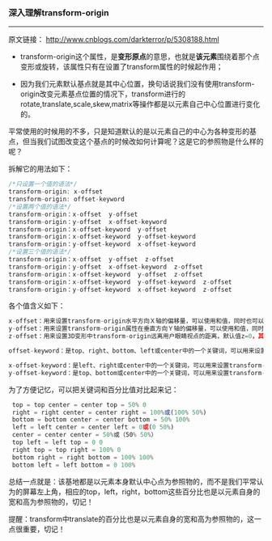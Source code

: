 ### 深入理解transform-origin
---
原文链接： http://www.cnblogs.com/darkterror/p/5308188.html

* transform-origin这个属性，是**变形原点**的意思，也就是**该元素**围绕着那个点变形或旋转，该属性只有在设置了transform属性的时候起作用；

* 因为我们元素默认基点就是其中心位置，换句话说我们没有使用transform-origin改变元素基点位置的情况下，transform进行的rotate,translate,scale,skew,matrix等操作都是以元素自己中心位置进行变化的。

平常使用的时候用的不多，只是知道默认的是以元素自己的中心为各种变形的基点，但当我们试图改变这个基点的时候改如何计算呢？这是它的参照物是什么样的呢？

拆解它的用法如下：

```javascript
/*只设置一个值的语法*/
transform-origin: x-offset
transform-origin: offset-keyword
/*设置两个值的语法*/
transform-origin：x-offset  y-offset
transform-origin：y-offset  x-offset-keyword
transform-origin：x-offset-keyword  y-offset
transform-origin：x-offset-keyword  y-offset-keyword
transform-origin：y-offset-keyword  x-offset-keyword
/*设置三个值的语法*/
transform-origin：x-offset  y-offset  z-offset
transform-origin：y-offset  x-offset-keyword  z-offset
transform-origin：x-offset-keyword  y-offset  z-offset
transform-origin：x-offset-keyword  y-offset-keyword  z-offset
transform-origin：y-offset-keyword  x-offset-keyword  z-offset
```

各个值含义如下：

```javascript
x-offset：用来设置transform-origin水平方向Ｘ轴的偏移量，可以使用和值，同时也可以是正值（从中心点沿水平方向Ｘ轴向右偏移量），也可以是负值（从中心点沿水平方向Ｘ轴向左偏移量）。
y-offset：用来设置transform-origin属性在垂直方向Ｙ轴的偏移量，可以使用和值，同时可以是正值（从中心点沿垂直方向Ｙ轴向下的偏移量），也可以是负值（从中心点沿垂直方向Ｙ轴向上的偏移量）。
z-offset：用来设置3D变形中transform-origin远离用户眼睛视点的距离，默认值z=0，其取值可以，不过在这里将无效。

offset-keyword：是top、right、bottom、left或center中的一个关键词，可以用来设置transform-origin的偏移量。

x-offset-keyword：是left、right或center中的一个关键词，可以用来设置transform-origin属性值在水平Ｘ轴的偏移量。
y-offset-keyword：是top、bottom或center中的一个关键词，可以用来设置transform-origin属性值在垂直方向Ｙ轴的偏移量。
```
为了方便记忆，可以把关键词和百分比值对比起来记：

```javascript
 top = top center = center top = 50% 0
 right = right center = center right = 100%或(100% 50%)
 bottom = bottom center = center bottom = 50% 100%
 left = left center = center left = 0或(0 50%)
 center = center center = 50%或（50% 50%）
 top left = left top = 0 0
 right top = top right = 100% 0
 bottom right = right bottom = 100% 100%
 bottom left = left bottom = 0 100%
```
总结一点就是：该基地都是以元素本身默认中心点为参照物的，而不是我们平常认为的屏幕左上角，相应的top，left，right，bottom这些百分比也是以元素自身的宽和高为参照物的，切记！

提醒：transform中translate的百分比也是以元素自身的宽和高为参照物的，这一点很重要，切记！
